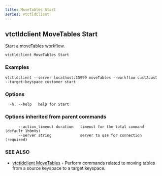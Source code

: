 ```yaml
---
title: MoveTables Start
series: vtctldclient
---
```

## vtctldclient MoveTables Start

Start a moveTables workflow.

```
vtctldclient MoveTables Start
```

### Examples

```
vtctldclient --server localhost:15999 moveTables --workflow cust2cust --target-keyspace customer start
```

### Options

```
  -h, --help   help for Start
```

### Options inherited from parent commands

```
      --action_timeout duration   timeout for the total command (default 1h0m0s)
      --server string             server to use for connection (required)
```

### SEE ALSO

* [vtctldclient MoveTables](../)	 - Perform commands related to moving tables from a source keyspace to a target keyspace.

